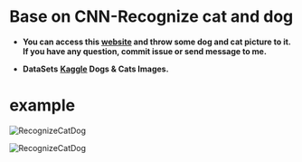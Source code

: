# Base on CNN-Recognize cat and dog
* **You can access this [website](https://catdogrecognition.herokuapp.com/) and throw some dog and cat picture to it.
If you have any question, commit issue or send message to me.**


* **DataSets**
 **[Kaggle](https://www.kaggle.com/tongpython/cat-and-dog) Dogs & Cats Images.**


# example
![RecognizeCatDog](https://i.imgur.com/qxTPC2N.png)

![RecognizeCatDog](https://i.imgur.com/yjqDOVI.png)
